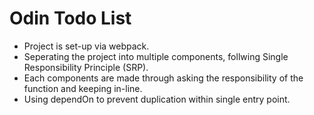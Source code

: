 # Odin Todo List

* Project is set-up via webpack.
* Seperating the project into multiple components, follwing Single Responsibility Principle (SRP).
* Each components are made through asking the responsibility of the function and keeping in-line.
* Using dependOn to prevent duplication within single entry point.